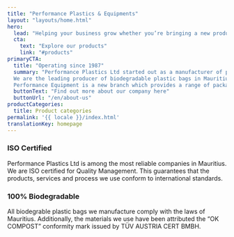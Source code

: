 ```yaml
---
title: "Performance Plastics & Equipments"
layout: "layouts/home.html"
hero:
  lead: "Helping your business grow whether you’re bringing a new product to market or ramping up production."
  cta:
    text: "Explore our products"
    link: "#products"
primaryCTA:
  title: "Operating since 1987"
  summary: "Performance Plastics Ltd started out as a manufacturer of plastic bags, packaging and rolls for a wide variety of applications.
  We are the leading producer of biodegradable plastic bags in Mauritius. We serve all areas of Mauritius and some regions of Africa.
  Performance Equipment is a new branch which provides a range of packaging and food processing equipment to help SMEs grow their business."
  buttonText: "Find out more about our company here"
  buttonUrl: "/en/about-us"
productCategories:
  title: Product categories
permalink: '{{ locale }}/index.html'
translationKey: homepage
---
```


### ISO Certified

Performance Plastics Ltd is among the most reliable companies in Mauritius. We are ISO certified for Quality Management. This guarantees that the products, services and process we use conform to international standards.

### 100% Biodegradable

All biodegrable plastic bags we manufacture comply with the laws of Mauritius. Additionally, the materials we use have been attributed the “OK COMPOST” conformity mark issued by TÜV AUSTRIA CERT BMBH.
